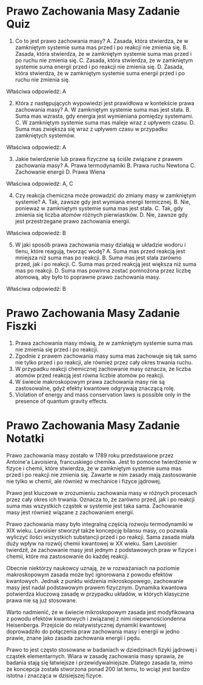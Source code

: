  # Prawo Zachowania Masy Zadanie Quiz

1. Co to jest prawo zachowania masy?
A. Zasada, która stwierdza, że w zamkniętym systemie suma mas przed i po reakcji nie zmienia się.
B. Zasada, która stwierdza, że w zamkniętym systemie suma mas przed i po ruchu nie zmienia się.
C. Zasada, która stwierdza, że w zamkniętym systemie suma energii przed i po reakcji nie zmienia się.
D. Zasada, która stwierdza, że w zamkniętym systemie suma energii przed i po ruchu nie zmienia się.

Właściwa odpowiedź: A

2. Która z następujących wypowiedzi jest prawidłowa w kontekście prawa zachowania masy?
A. W zamkniętym systemie suma mas jest stała.
B. Suma mas wzrasta, gdy energia jest wymieniana pomiędzy systemami.
C. W zamkniętym systemie suma mas maleje wraz z upływem czasu.
D. Suma mas zwiększa się wraz z upływem czasu w przypadku zamkniętych systemów.

Właściwa odpowiedź: A

3. Jakie twierdzenie lub prawa fizyczne są ściśle związane z prawem zachowania masy?
A. Prawa termodynamiki
B. Prawa ruchu Newtona
C. Zachowanie energii
D. Prawa Wiena

Właściwa odpowiedź: A, C

4. Czy reakcja chemiczna może prowadzić do zmiany masy w zamkniętym systemie?
A. Tak, zawsze gdy jest wymiana energii termicznej.
B. Nie, ponieważ w zamkniętym systemie suma mas jest stała.
C. Tak, gdy zmienia się liczba atomów różnych pierwiastków.
D. Nie, zawsze gdy jest przestrzegane prawo zachowania energii.

Właściwa odpowiedź: B

5. W jaki sposób prawa zachowania masy działają w układzie wodoru i tlenu, które reagują, tworząc wodę?
A. Suma mas przed reakcją jest mniejsza niż suma mas po reakcji.
B. Suma mas jest stała zarówno przed, jak i po reakcji.
C. Suma mas przed reakcją jest większa niż suma mas po reakcji.
D. Suma mas powinna zostać pomnożona przez liczbę atomową, aby było to poprawne prawo zachowania masy.

Właściwa odpowiedź: B

# Prawo Zachowania Masy Zadanie Fiszki

1. Prawa zachowania masy mówią, że w zamkniętym systemie suma mas nie zmienia się przed i po reakcji.
2. Zgodnie z prawem zachowania masy suma mas zachowuje się tak samo nie tylko przed i po reakcji, ale również przez cały okres trwania ruchu.
3. W przypadku reakcji chemicznej zachowanie masy oznacza, że liczba atomów przed reakcją jest równa liczbie atomów po reakcji.
4. W świecie makroskopowym prawa zachowania masy nie są zastosowalne, gdyż efekty kwantowe odgrywają znaczącą rolę.
5. Violation of energy and mass conservation laws is possible only in the presence of quantum gravity effects.

# Prawo Zachowania Masy Zadanie Notatki

Prawo zachowania masy zostało w 1789 roku przedstawione przez Antoine'a Lavoisiera, francuskiego chemika. Jest to pomocne twierdzenie w fizyce i chemii, które stwierdza, że w zamkniętym systemie suma mas przed i po reakcji nie zmienia się. Zawarte w nim zasady mają zastosowanie nie tylko w chemii, ale również w mechanice i fizyce jądrowej.

Prawo jest kluczowe w zrozumieniu zachowania masy w różnych procesach przez cały okres ich trwania. Oznacza to, że zarówno przed, jak i po reakcji suma mas wszystkich cząstek w systemie jest taka sama. Zachowanie masy jest również wiązane z zachowaniem energii.

Prawo zachowania masy było integralną częścią rozwoju termodynamiki w XIX wieku. Lavoisier stworzył także koncepcję bilansu masy, co pozwala wyliczyć ilości wszystkich substancji przed i po reakcji. Sama zasada miała duży wpływ na rozwój chemii kwantowej w XX wieku. Sam Lavoisier twierdził, że zachowanie masy jest jednym z podstawowych praw w fizyce i chemii, które ma zastosowanie do każdej reakcji.

Obecnie niektórzy naukowcy uznają, że w rozważaniach na poziomie makroskopowym zasada może być ignorowana z powodu efektów kwantowych. Jednak z punktu widzenia mikroskopowego, zachowanie masy jest nadal podstawowym prawem fizycznym. Dynamika kwantowa potwierdza kluczową zasadę w przypadku układów, w których klasyczne prawa nie są już stosowane.

Warto nadmienić, że w świecie mikroskopowym zasada jest modyfikowana z powodu efektów kwantowych i związanej z nimi niepewnościondenna Heisenberga. Przejście do relatywistycznej dynamiki kwantowej doprowadziło do połączenia praw zachowania masy i energii w jedno prawie, znane jako zasada zachowania energii i pędu.

Prawo to jest często stosowane w badaniach w dziedzinach fizyki jądrowej i cząstek elementarnych. Wiara w zasadę zachowania masy sprawia, że badania stają się łatwiejsze i przewidywalniejsze. Dlatego zasada ta, mimo że koncepcja została stworzona ponad 200 lat temu, to wciąż jest bardzo istotna i znacząca w dzisiejszej fizyce.